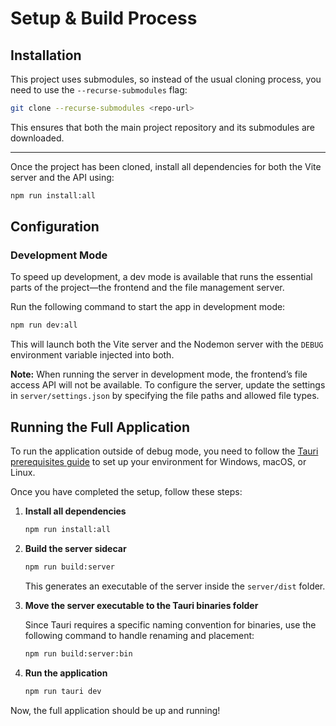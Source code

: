 # Setup & Build Process

## Installation

This project uses submodules, so instead of the usual cloning process, you need to use the `--recurse-submodules` flag:

```bash
git clone --recurse-submodules <repo-url>
```

This ensures that both the main project repository and its submodules are downloaded.

---

Once the project has been cloned, install all dependencies for both the Vite server and the API using:

```bash
npm run install:all
```

## Configuration

### Development Mode

To speed up development, a dev mode is available that runs the essential parts of the project—the frontend and the file management server.

Run the following command to start the app in development mode:

```bash
npm run dev:all
```

This will launch both the Vite server and the Nodemon server with the `DEBUG` environment variable injected into both.

**Note:** When running the server in development mode, the frontend’s file access API will not be available. To configure the server, update the settings in `server/settings.json` by specifying the file paths and allowed file types.

## Running the Full Application

To run the application outside of debug mode, you need to follow the [Tauri prerequisites guide](https://tauri.app/start/prerequisites/) to set up your environment for Windows, macOS, or Linux.

Once you have completed the setup, follow these steps:

1. **Install all dependencies**

   ```bash
   npm run install:all
   ```

2. **Build the server sidecar**

   ```bash
   npm run build:server
   ```

   This generates an executable of the server inside the `server/dist` folder.

3. **Move the server executable to the Tauri binaries folder**

   Since Tauri requires a specific naming convention for binaries, use the following command to handle renaming and placement:

   ```bash
   npm run build:server:bin
   ```

4. **Run the application**

   ```bash
   npm run tauri dev
   ```

Now, the full application should be up and running!

